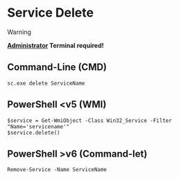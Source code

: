 # Service Delete

> [!WARNING]
> **<ins>Administrator</ins> Terminal required!**
 
## Command-Line (CMD)

```
sc.exe delete ServiceName 
```

## PowerShell <v5 (WMI) 

```
$service = Get-WmiObject -Class Win32_Service -Filter "Name='servicename'" 
$service.delete() 
```

## PowerShell >v6 (Command-let)

```
Remove-Service -Name ServiceName 
```
 


 
